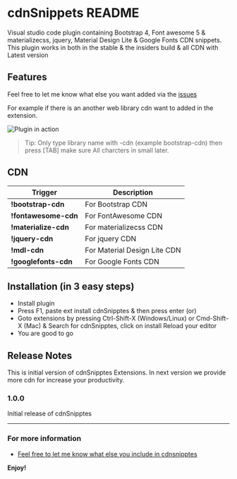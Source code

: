 # cdnSnippets README

Visual studio code plugin containing Bootstrap 4, Font awesome 5 & materializecss, jquery,  Material Design Lite & Google Fonts CDN snippets. This plugin works in both in the stable & the insiders build & all CDN with Latest version


## Features

Feel free to let me know what else you want added via the [issues](https://github.com/rushikeshmore/cdnSnipptes)

For example if there is an another web library cdn want to added in the extension.

![Plugin in action](https://i.imgur.com/6f6tRqe.gif)


> Tip: Only type library name with -cdn (example bootstrap-cdn) then press  [TAB] make sure All charcters in small later.

## CDN

Trigger | Description
--- | ---
 **!bootstrap-cdn** | For Bootstrap CDN
 **!fontawesome-cdn** | For FontAwesome CDN
 **!materialize-cdn** | For materializecss CDN
 **!jquery-cdn** | For jquery CDN
 **!mdl-cdn** | For Material Design Lite CDN
 **!googlefonts-cdn** | For Google Fonts CDN

## Installation (in 3 easy steps)

* Install plugin
* Press F1, paste ext install cdnSnipptes & then press enter (or)
* Goto extensions by pressing Ctrl-Shift-X (Windows/Linux) or Cmd-Shift-X (Mac) & Search for cdnSnipptes, click on install
  Reload your editor
* You are good to go


## Release Notes

This is initial version of cdnSnipptes Extensions. In next version we provide more cdn for  increase your productivity.

### 1.0.0

Initial release of cdnSnipptes

-----------------------------------------------------------------------------------------------------------


### For more information

* [Feel free to let me know what else you include  in cdnsnipptes](https://github.com/rushikeshmore/cdnSnipptes)

**Enjoy!**
